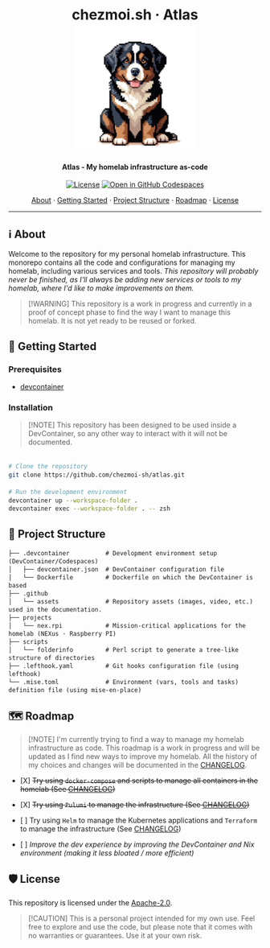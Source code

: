 <!-- markdownlint-disable MD033 -->

<h1 align="center">
  chezmoi.sh · Atlas
  <br/>
  <img src=".github/assets/atlas-logo.png" alt="Bernese Mountain Dog as logo" height="250">
</h1>

<h4 align="center">Atlas - My homelab infrastructure as-code</h4>

<div align="center">

[![License](https://img.shields.io/badge/License-Apache_2.0-blue?logo=git\&logoColor=white\&logoWidth=20)](LICENSE)
[![Open in GitHub Codespaces](https://img.shields.io/badge/Open_in_Github_Codespace-black?logo=github)](https://github.com/codespaces/new?hide_repo_select=true\&ref=poc/pulumi-alt\&repo=737828332)

<!-- trunk-ignore-begin(markdown-link-check) -->

<a href="#ℹ%EF%B8%8F-about">About</a> · <a href="#-getting-started">Getting Started</a> · <a href="#-project-structure">Project Structure</a> · <a href="#%EF%B8%8F-roadmap">Roadmap</a> · <a href="#%EF%B8%8F-license">License</a>

<!-- trunk-ignore-end(markdown-link-check) -->

</div>

***

<!-- markdownlint-enable MD033 -->

## ℹ️ About

Welcome to the repository for my personal homelab infrastructure. This monorepo contains all the code and configurations for managing
my homelab, including various services and tools.
*This repository will probably never be finished, as I'll always be adding new services or tools to my homelab, where I'd like to make
improvements on them.*

> \[!WARNING]
> This repository is a work in progress and currently in a proof of concept phase to find the way I want to manage this homelab.
> It is not yet ready to be reused or forked.

## 🚀 Getting Started

### Prerequisites

* [devcontainer](https://github.com/devcontainers/cli)

### Installation

> \[!NOTE]
> This repository has been designed to be used inside a DevContainer, so any other
> way to interact with it will not be documented.

```bash

# Clone the repository
git clone https://github.com/chezmoi-sh/atlas.git

# Run the development environment
devcontainer up --workspace-folder .
devcontainer exec --workspace-folder . -- zsh
```

## 📁 Project Structure

```plaintext
├── .devcontainer          # Development environment setup (DevContainer/Codespaces)
│   ├── devcontainer.json  # DevContainer configuration file
│   └── Dockerfile         # Dockerfile on which the DevContainer is based
├── .github                
│   └── assets             # Repository assets (images, video, etc.) used in the documentation.
├── projects               
│   └── nex.rpi            # Mission-critical applications for the homelab (NEXus · Raspberry PI)
├── scripts                
│   └── folderinfo         # Perl script to generate a tree-like structure of directories
├── .lefthook.yaml         # Git hooks configuration file (using lefthook)
└── .mise.toml             # Environment (vars, tools and tasks) definition file (using mise-en-place)
```

## 🗺️ Roadmap

> \[!NOTE]
> I'm currently trying to find a way to manage my homelab infrastructure as code. This roadmap is a work in progress and
> will be updated as I find new ways to improve my homelab. All the history of my choices and changes will be documented
> in the [CHANGELOG](./CHANGELOG.md).

* \[X] ~~Try using `docker-compose` and scripts to manage all containers in the homelab (See [CHANGELOG](./CHANGELOG.md#stone-age-2023-2024---a0))~~

* \[X] ~~Try using `Pulumi` to manage the infrastructure (See [CHANGELOG](./CHANGELOG.md#bronze-age-2024-2024---a1))~~

* \[ ] Try using `Helm` to manage the Kubernetes applications and `Terraform` to manage the infrastructure (See [CHANGELOG](./CHANGELOG.md#iron-age-2024-2024---a2))

* \[ ] *Improve the dev experience by improving the DevContainer and Nix environment (making it less bloated / more efficient)*

## 🛡️ License

This repository is licensed under the [Apache-2.0](LICENSE).

> \[!CAUTION]
> This is a personal project intended for my own use. Feel free to explore and use the code,
> but please note that it comes with no warranties or guarantees. Use it at your own risk.
